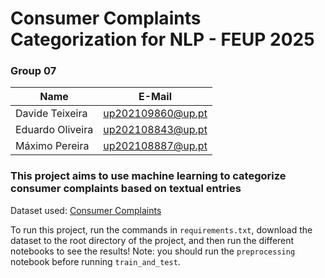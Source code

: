 # Consumer Complaints Categorization for NLP - FEUP 2025

### Group 07

| Name             | E-Mail            |
| ---------------- | ----------------- |
| Davide Teixeira  | up202109860@up.pt |
| Eduardo Oliveira | up202108843@up.pt |
| Máximo Pereira   | up202108887@up.pt |

### This project aims to use machine learning to categorize consumer complaints based on textual entries

Dataset used: [Consumer Complaints](https://www.kaggle.com/datasets/namigabbasov/consumer-complaint-dataset)

To run this project, run the commands in `requirements.txt`, download the dataset to the root directory of the project, and then run the different notebooks to see the results! Note: you should run the `preprocessing` notebook before running `train_and_test`.
